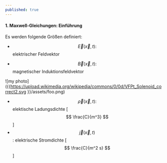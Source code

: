 ```yaml
---
published: true
---
```

#### 1. Maxwell-Gleichungen: Einführung

Es werden folgende Größen definiert:

- $$\vec E(\vec x,t) :$$ elektrischer Feldvektor

- $$\vec B(\vec x,t) :$$ magnetischer Induktionsfeldvektor



![my photo]({{https://upload.wikimedia.org/wikipedia/commons/0/0d/VFPt_Solenoid_correct2.svg }}/assets/foo.png)

- $$\vec \rho(\vec x,t) :$$ elektische Ladungsdichte [ $$ \frac{C}{m^3} $$ ]
- $$\vec j(\vec x,t) $$ : elektrische Stromdichte  [ $$ \frac{C}{m^2 s} $$ ]

